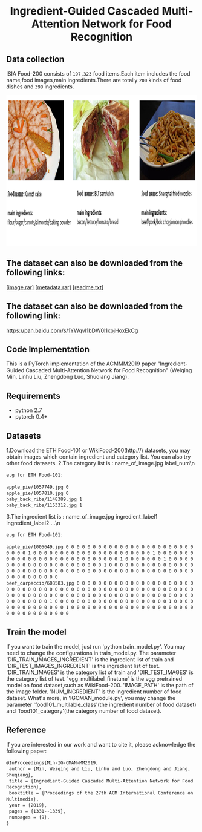 # <p align="center"> Ingredient-Guided Cascaded Multi-Attention Network for Food Recognition</p>

## Data collection
ISIA Food-200 consists of `197,323` food items.Each item includes the food name,food images,main ingredients.There are totally `200` kinds of food dishes and `398` ingredients.

<img width="1000" height="400" src="sample/example.png"/>

## The dataset can also be downloaded from the following links:
[[image.rar]](https://www.google.com/?hl=zh_tw)
[[metadata.rar]](https://www.google.com/?hl=zh_tw)
[[readme.txt]](https://www.google.com/?hl=zh_tw)

## The dataset can also be downloaded from the following link:
https://pan.baidu.com/s/1YWqvl1bDW0l1xpjHoxEkCg

## Code Implementation
This is a PyTorch implementation of the ACMMM2019 paper "Ingredient-Guided Cascaded Multi-Attention Network for Food Recognition" (Weiqing Min, Linhu Liu, Zhengdong Luo, Shuqiang Jiang).

## Requirements
- python 2.7
- pytorch 0.4+

## Datasets
1.Download the ETH Food-101 or WikiFood-200(http://) datasets, you may obtain images which contain ingredient and category list. You can also try other food datasets. 
2.The category list is : 
    name_of_image.jpg label_num\n

    e.g for ETH Food-101:

    apple_pie/1057749.jpg 0
    apple_pie/1057810.jpg 0
    baby_back_ribs/1148389.jpg 1
    baby_back_ribs/1153312.jpg 1
3.The ingredient list is :
	name_of_image.jpg ingredient_label1 ingredient_label2 ...\n

	e.g for ETH Food-101:

	apple_pie/1005649.jpg 0 0 0 0 0 0 0 0 0 0 0 0 0 0 0 0 0 0 0 0 0 0 0 0 0 0 0 0 1 0 0 0 0 0 0 0 0 0 0 0 0 0 0 0 0 0 0 0 0 0 0 1 0 0 0 0 0 0 0 0 0 0 0 0 0 0 0 0 0 0 0 0 0 0 0 0 0 0 0 0 1 0 0 0 0 0 0 0 1 0 0 0 0 0 0 0 0 0 0 0 0 0 0 0 0 0 0 0 0 0 0 0 1 0 0 0 0 0 0 0 0 0 0 0 0 0 0 0 0 0 0 0 0 0 0 0 0 0 0 0 0 0 0 0 0 0 0 0 0 0 0 0 0 0 0 0 0 0 0 0 0 0 0 0 0 0 0 0 0 0 0 0 0 0
	beef_carpaccio/608583.jpg 0 0 0 0 0 0 0 0 0 0 0 0 0 0 0 0 0 0 0 0 0 0 0 0 0 0 0 0 0 0 0 0 0 0 0 0 0 0 0 0 0 0 0 0 0 0 0 0 0 0 0 0 0 0 0 0 0 0 0 0 0 0 0 0 0 0 0 0 0 0 0 0 1 0 0 0 0 0 0 0 0 0 0 0 0 0 0 0 0 0 0 0 0 0 0 0 0 0 0 0 1 0 0 0 0 0 0 0 0 0 0 0 0 0 0 0 0 0 0 0 0 0 1 0 0 0 0 0 0 0 0 0 0 0 0 0 0 0 1 0 0 0 0 0 0 0 0 0 0 0 0 0 0 0 0 0 0 0 0 0 0 0 0 0 0 0 0 0 0 0 0 0 0 0

## Train the model
If you want to train the model, just run 'python train_model.py'. You may need to change the configurations in train_model.py. The parameter 'DIR_TRAIN_IMAGES_INGREDIENT' is the ingredient list of train and 'DIR_TEST_IMAGES_INGREDIENT' is the ingredient list of test. 'DIR_TRAIN_IMAGES' is the category list of train and 'DIR_TEST_IMAGES' is the category list of test.  'vgg_multilabel_finetune' is the vgg pretrained model on food dataset,such as WikiFood-200. 'IMAGE_PATH' is the path of the image folder. 'NUM_INGREDIENT' is the ingredient number of food dataset. What's more, in 'IGCMAN_module.py', you may change the parameter 'food101_multilable_class'(the ingredient number of food dataset) and 'food101_category'(the category number of food dataset).

## Reference
If you are interested in our work and want to cite it, please acknowledge the following paper:


```
@InProceedings{Min-IG-CMAN-MM2019,
 author = {Min, Weiqing and Liu, Linhu and Luo, Zhengdong and Jiang, Shuqiang},
 title = {Ingredient-Guided Cascaded Multi-Attention Network for Food Recognition},
 booktitle = {Proceedings of the 27th ACM International Conference on Multimedia},
 year = {2019},
 pages = {1331--1339},
 numpages = {9},
} 
```
